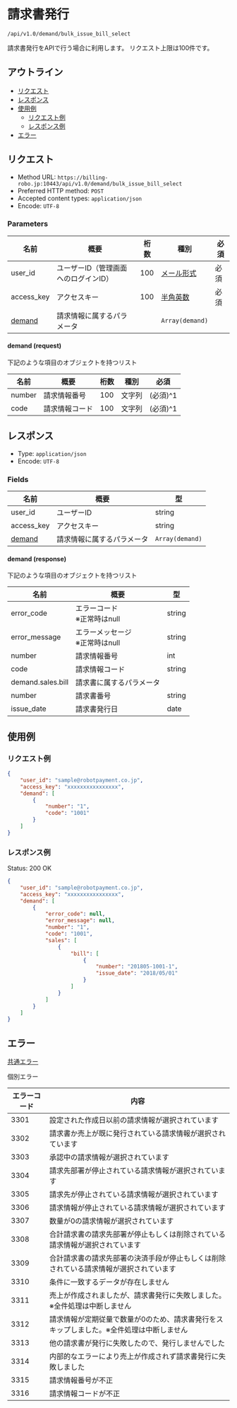 # 請求書発行

`/api/v1.0/demand/bulk_issue_bill_select`

請求書発行をAPIで行う場合に利用します。
リクエスト上限は100件です。

## アウトライン

- [リクエスト](#リクエスト)
- [レスポンス](#レスポンス)
- [使用例](#使用例)
  - [リクエスト例](#リクエスト例)
  - [レスポンス例](#レスポンス例)
- [エラー](#エラー)

## リクエスト
- Method URL: `https://billing-robo.jp:10443/api/v1.0/demand/bulk_issue_bill_select`
- Preferred HTTP method: `POST`
- Accepted content types: `application/json`
- Encode: `UTF-8`

### Parameters

| 名前                      | 概要                                 | 桁数 | 種別                              | 必須 |
| ------------------------- | ------------------------------------ | ---- | --------------------------------- | ---- |
| user_id                   | ユーザーID（管理画面へのログインID） | 100  | [メール形式](/README.md#種別) | 必須 |
| access_key                | アクセスキー                         | 100  | [半角英数](/README.md#種別)   | 必須 |
| [demand](#demand-request) | 請求情報に属するパラメータ           |      | `Array(demand)`                   |      |

#### demand (request)

<!-- 要素が多くないものは detail, summaryタグを使わない (なくても見やすくため) -->
下記のような項目のオブジェクトを持つリスト

| 名前   | 概要           | 桁数 | 種別   | 必須     |
| ------ | -------------- | ---- | ------ | -------- |
| number | 請求情報番号   | 100  | 文字列 | (必須)^1 |
| code   | 請求情報コード | 100  | 文字列 | (必須)^1 |


## レスポンス

- Type: `application/json`
- Encode: `UTF-8`

### Fields

| 名前                       | 概要                       | 型              |
| -------------------------- | -------------------------- | --------------- |
| user_id                    | ユーザーID                 | string          |
| access_key                 | アクセスキー               | string          |
| [demand](#demand-response) | 請求情報に属するパラメータ | `Array(demand)` |

#### demand (response)

<!-- 要素が多くないものは detail, summaryタグを使わない (なくても見やすくため) -->
下記のような項目のオブジェクトを持つリスト

| 名前              | 概要                                | 型     |
| ----------------- | ----------------------------------- | ------ |
| error_code        | エラーコード <br> ※正常時はnull     | string |
| error_message     | エラーメッセージ <br> ※正常時はnull | string |
| number            | 請求情報番号                        | int    |
| code              | 請求情報コード                      | string |
| demand.sales.bill | 請求書に属するパラメータ            |        |
| number            | 請求書番号                          | string |
| issue_date        | 請求書発行日                        | date   |


## 使用例

### リクエスト例

```json
{
    "user_id": "sample@robotpayment.co.jp",
    "access_key": "xxxxxxxxxxxxxxxx",
    "demand": [
        {
            "number": "1",
            "code": "1001"
        }
    ]
}
```

### レスポンス例

Status: 200 OK

```json
{
    "user_id": "sample@robotpayment.co.jp",
    "access_key": "xxxxxxxxxxxxxxxx",
    "demand": [
        {
            "error_code": null,
            "error_message": null,
            "number": "1",
            "code": "1001",
            "sales": [
                {
                    "bill": [
                        {
                            "number": "201805-1001-1",
                            "issue_date": "2018/05/01"
                        }
                    ]
                }
            ]
        }
    ]
}
```

## エラー

[共通エラー](/README.md#共通エラー)

個別エラー

| エラーコード | 内容                                                                                     |
| ------------ | ---------------------------------------------------------------------------------------- |
| 3301         | 設定された作成日以前の請求情報が選択されています                                         |
| 3302         | 請求書か売上が既に発行されている請求情報が選択されています                               |
| 3303         | 承認中の請求情報が選択されています                                                       |
| 3304         | 請求先部署が停止されている請求情報が選択されています                                     |
| 3305         | 請求先が停止されている請求情報が選択されています                                         |
| 3306         | 請求情報が停止されている請求情報が選択されています                                       |
| 3307         | 数量が0の請求情報が選択されています                                                      |
| 3308         | 合計請求書の請求先部署が停止もしくは削除されている請求情報が選択されています             |
| 3309         | 合計請求書の請求先部署の決済手段が停止もしくは削除されている請求情報が選択されています   |
| 3310         | 条件に一致するデータが存在しません                                                       |
| 3311         | 売上が作成されましたが、請求書発行に失敗しました。※全件処理は中断しません                |
| 3312         | 請求情報が定期従量で数量が0のため、請求書発行をスキップしました。※全件処理は中断しません |
| 3313         | 他の請求書が発行に失敗したので、発行しませんでした                                       |
| 3314         | 内部的なエラーにより売上が作成されず請求書発行に失敗しました                             |
| 3315         | 請求情報番号が不正                                                                       |
| 3316         | 請求情報コードが不正                                                                     |
